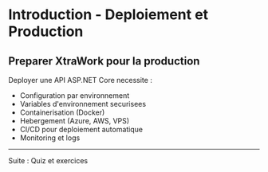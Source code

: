 # Introduction - Deploiement et Production

## Preparer XtraWork pour la production

Deployer une API ASP.NET Core necessite :
- Configuration par environnement
- Variables d'environnement securisees
- Containerisation (Docker)
- Hebergement (Azure, AWS, VPS)
- CI/CD pour deploiement automatique
- Monitoring et logs

---

Suite : Quiz et exercices

